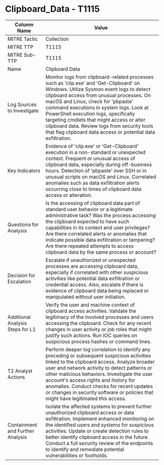 # Clipboard_Data - T1115

| Column Name | Value |
|-------------|-------|
| MITRE Tactic | Collection |
| MITRE TTP | T1115 |
| MITRE Sub-TTP | T1115 |
| Name | Clipboard Data |
| Log Sources to Investigate | Monitor logs from clipboard-related processes such as 'clip.exe' and 'Get-Clipboard' on Windows. Utilize Sysmon event logs to detect clipboard access from unusual processes. On macOS and Linux, check for 'pbpaste' command executions in system logs. Look at PowerShell execution logs, specifically targeting cmdlets that might access or alter clipboard data. Review logs from security tools that flag clipboard data access or potential data exfiltration. |
| Key Indicators | Evidence of 'clip.exe' or 'Get-Clipboard' execution in a non-standard or unexpected context. Frequent or unusual access of clipboard data, especially during off-business hours. Detection of 'pbpaste' over SSH or in unusual scripts on macOS and Linux. Correlated anomalies such as data exfiltration alerts occurring close to times of clipboard data access or alteration. |
| Questions for Analysis | Is the accessing of clipboard data part of standard user behavior or a legitimate administrative task? Was the process accessing the clipboard expected to have such capabilities in its context and user privileges? Are there correlated alerts or anomalies that indicate possible data exfiltration or tampering? Are there repeated attempts to access clipboard data by the same process or account? |
| Decision for Escalation | Escalate if unauthorized or unexpected processes are accessing clipboard data, especially if correlated with other suspicious activities like potential data exfiltration or credential access. Also, escalate if there is evidence of clipboard data being replaced or manipulated without user initiation. |
| Additional Analysis Steps for L1 | Verify the user and machine context of clipboard access activities. Validate the legitimacy of the involved processes and users accessing the clipboard. Check for any recent changes in user activity or job roles that might justify such actions. Run IOC queries on suspicious process hashes or command lines. |
| T2 Analyst Actions | Perform deeper log correlation to identify any preceding or subsequent suspicious activities linked to the clipboard access. Analyze broader user and network activity to detect patterns or other malicious behaviors. Investigate the user account's access rights and history for anomalies. Conduct checks for recent updates or changes in security software or policies that might have legitimated this access. |
| Containment and Further Analysis | Isolate the affected systems to prevent further unauthorized clipboard access or data exfiltration. Implement enhanced monitoring on the identified users and systems for suspicious activities. Update or create detection rules to better identify clipboard access in the future. Conduct a full security review of the endpoints to identify and remediate potential vulnerabilities or footholds. |
